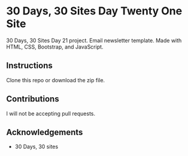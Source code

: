 # 30 Days, 30 Sites Day Twenty One Site
30 Days, 30 Sites Day 21 project. Email newsletter template. Made with HTML, CSS, Bootstrap, and JavaScript.

## Instructions
Clone this repo or download the zip file.

## Contributions
I will not be accepting pull requests.

## Acknowledgements
* 30 Days, 30 sites